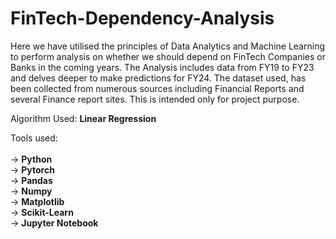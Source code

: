 # FinTech-Dependency-Analysis

Here we have utilised the principles of Data Analytics and Machine Learning to perform analysis on whether we should depend on FinTech Companies or Banks in the coming years.
The Analysis includes data from FY19 to FY23 and delves deeper to make predictions for FY24.
The dataset used, has been collected from numerous sources including Financial Reports and several Finance report sites.
This is intended only for project purpose.

Algorithm Used: **Linear Regression**

Tools used:<br><br>
-> **Python**<br>
-> **Pytorch**<br>
-> **Pandas**<br>
-> **Numpy**<br>
-> **Matplotlib**<br>
-> **Scikit-Learn**<br>
-> **Jupyter Notebook**
